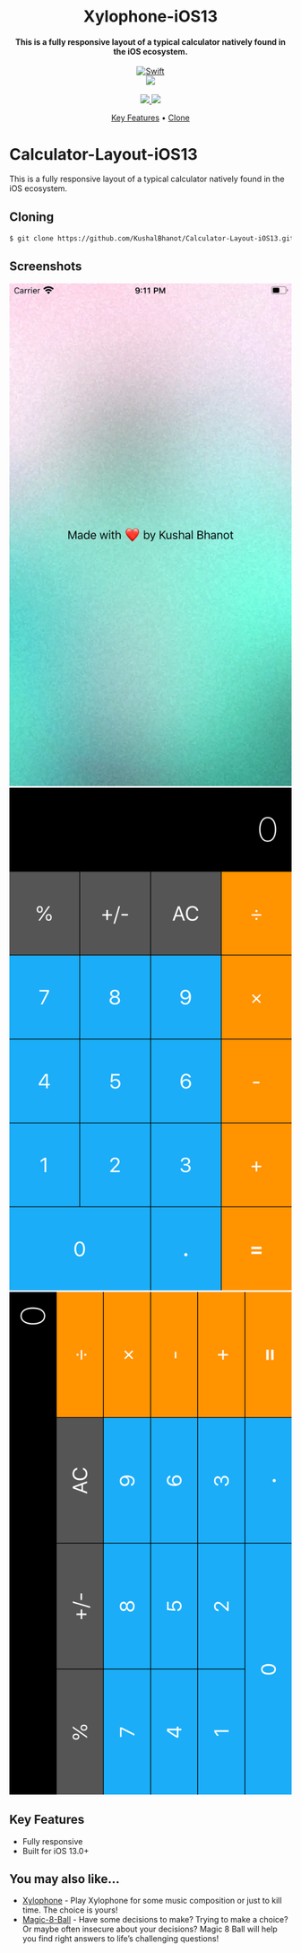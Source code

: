 <h1 align="center">
  Xylophone-iOS13
  <br>
</h1>

<h4 align="center">This is a fully responsive layout of a typical calculator natively found in the iOS ecosystem.</h4>

<p align="center">
  <a href="https://github.com/KushalBhanot">
    <img src="https://forthebadge.com/images/badges/made-with-swift.svg"
         alt="Swift">
  </a>
  <br>
  <a href="https://www.linkedin.com/in/kushal-bhanot-5495aa88/">
    <img src="https://img.shields.io/badge/Linkedin-Kushal%20Bhanot-blue?style=for-the-badge&logo=linkedin">
  </a>
</p>

<p align="center">
  <a href="https://github.com/KushalBhanot?tab=followers">
    <img src="https://img.shields.io/github/followers/KushalBhanot?label=Follow&style=social">
  </a>
  <a href="https://GitHub.com/KushalBhanot/Calculator-Layout-iOS13">
      <img src="https://img.shields.io/github/stars/KushalBhanot/Calculator-Layout-iOS13.svg?style=social&label=Star&maxAge=2592000">
  </a>
</p>

<p align="center">
  <a href="#key-features">Key Features</a> •
  <a href="#cloning">Clone</a>
</p>

# Calculator-Layout-iOS13
This is a fully responsive layout of a typical calculator natively found in the iOS ecosystem.

## Cloning
```bash
$ git clone https://github.com/KushalBhanot/Calculator-Layout-iOS13.git
```

## Screenshots
![Launching Screen](https://github.com/KushalBhanot/Calculator-Layout-iOS13/blob/master/Screenshots/Launching%20Screen.png)
![Vertical](https://github.com/KushalBhanot/Calculator-Layout-iOS13/blob/master/Screenshots/Vertical.png)
![Horizontal](https://github.com/KushalBhanot/Calculator-Layout-iOS13/blob/master/Screenshots/Horizontal.png)

## Key Features

* Fully responsive
* Built for iOS 13.0+

## You may also like...

- [Xylophone](https://github.com/KushalBhanot/Xylophone-iOS13) - Play Xylophone for some music composition or just to kill time. The choice is yours!
- [Magic-8-Ball](https://github.com/KushalBhanot/Magic-8-Ball-iOS13) - Have some decisions to make? Trying to make a choice? Or maybe often insecure about your decisions? Magic 8 Ball will help you find right answers to life’s challenging questions!
